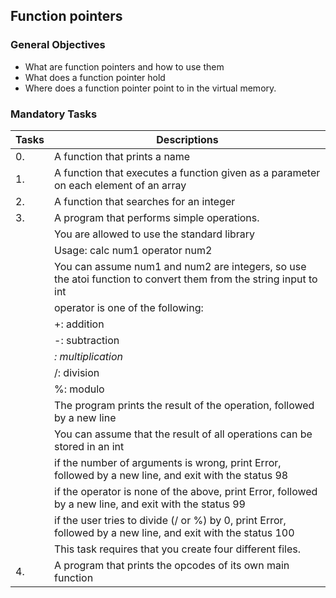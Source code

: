 ## Function pointers

### General Objectives
-	What are function pointers and how to use them
-	What does a function pointer hold
-	Where does a function pointer point to in the virtual memory.

### Mandatory Tasks
| Tasks | Descriptions |
| --- | ---|
| 0. | A function that prints a name |
| 1. | A function that executes a function given as a parameter on each element of an array |
| 2. | A function that searches for an integer |
| 3. | A program that performs simple operations. |
|  | You are allowed to use the standard library |
|  | Usage: calc num1 operator num2 |
|  | You can assume num1 and num2 are integers, so use the atoi function to convert them from the string input to int |
|  | operator is one of the following: |
|  | +: addition |
|  | -: subtraction |
|  | *: multiplication* |
|  | /: division |
|  | %: modulo |
|  | The program prints the result of the operation, followed by a new line |
|  | You can assume that the result of all operations can be stored in an int |
|  | if the number of arguments is wrong, print Error, followed by a new line, and exit with the status 98 |
|  | if the operator is none of the above, print Error, followed by a new line, and exit with the status 99 |
|  | if the user tries to divide (/ or %) by 0, print Error, followed by a new line, and exit with the status 100 |
|  | This task requires that you create four different files. |
| 4. | A program that prints the opcodes of its own main function |
